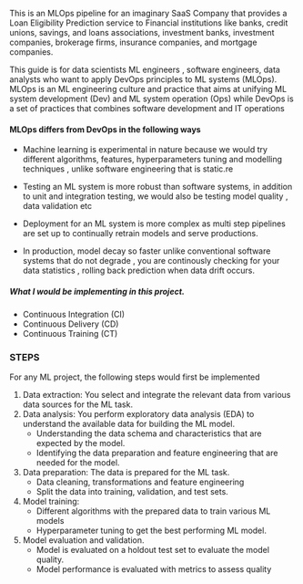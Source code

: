 
This is an MLOps pipeline  for an imaginary SaaS Company that provides a Loan Eligibility Prediction service to Financial institutions like banks, credit unions, savings, and loans associations, investment banks, investment companies, brokerage firms, insurance companies, and mortgage companies.

This guide is for data scientists  ML engineers , software engineers, data analysts who want to apply DevOps principles to ML systems (MLOps). 
MLOps is an ML engineering culture and practice that aims at unifying ML system development (Dev) and ML system operation (Ops) while DevOps is a set of practices that combines software development and IT operations


#### MLOps differs from DevOps in the following ways
- Machine learning is experimental in nature because we would try different algorithms, features, hyperparameters tuning and modelling techniques , unlike software engineering that is static.re

- Testing an ML system is more robust than software systems, in addition to unit and integration testing, we would also be testing model quality , data validation etc

- Deployment for an ML system is more complex as multi step pipelines are set up to continually retrain models and serve productions.

- In production, model decay so faster unlike conventional software systems that do not degrade , you are continously checking for your data statistics , rolling back prediction when data drift occurs.

##### What I would be implementing in this project.

- Continuous Integration (CI)
- Continuous Delivery (CD)
- Continuous Training (CT)


### STEPS 
For any ML project, the following steps would first be implemented

1. Data extraction: You select and integrate the relevant data from various data sources for the ML task.
2. Data analysis: You perform exploratory data analysis (EDA) to understand the available data for building the ML model. 
    - Understanding the data schema and characteristics that are expected by the model.
    - Identifying the data preparation and feature engineering that are needed for the model.
3. Data preparation: The data is prepared for the ML task. 
    - Data cleaning, transformations and feature engineering 
    - Split the data into training, validation, and test sets.
4. Model training: 
    - Different algorithms with the prepared data to train various ML models
    - Hyperparameter tuning to get the best performing ML model.
5. Model evaluation and validation.
    - Model is evaluated on a holdout test set to evaluate the model quality.
    - Model performance is evaluated with metrics to assess quality

